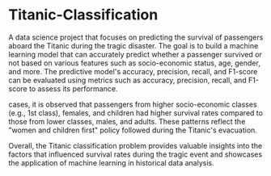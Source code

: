 # Titanic-Classification
A data science project that focuses on predicting the survival of passengers aboard the Titanic during the tragic disaster. The goal is to build a machine learning model that can accurately predict whether a passenger survived or not based on various features such as socio-economic status, age, gender, and more.
The predictive model's accuracy, precision, recall, and F1-score can be evaluated using metrics such as accuracy, precision, recall, and F1-score to assess its performance.

cases, it is observed that passengers from higher socio-economic classes (e.g., 1st class), females, and children had higher survival rates compared to those from lower classes, males, and adults. These patterns reflect the "women and children first" policy followed during the Titanic's evacuation.

Overall, the Titanic classification problem provides valuable insights into the factors that influenced survival rates during the tragic event and showcases the application of machine learning in historical data analysis.
